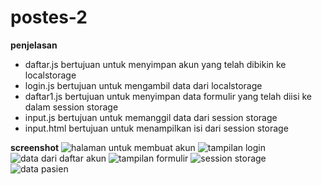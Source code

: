 # postes-2
**penjelasan**
- daftar.js bertujuan untuk menyimpan akun yang telah dibikin ke localstorage 
- login.js bertujuan untuk mengambil data dari localstorage 
- daftar1.js bertujuan untuk menyimpan data formulir yang telah diisi ke dalam session storage
- input.js bertujuan untuk memanggil data dari session storage
- input.html bertujuan untuk menampilkan isi dari session storage

**screenshot**
![halaman untuk membuat akun](https://user-images.githubusercontent.com/118673435/227755435-03769c37-6132-4fd0-92e4-17dec61b4da7.png)
![tampilan login](https://user-images.githubusercontent.com/118673435/227755451-5fbcdabc-7152-4634-97f5-3e90ad4bacc9.png)
![data dari daftar akun](https://user-images.githubusercontent.com/118673435/227755489-00f48828-d436-4300-abd1-da2f6e08e19b.png)
![tampilan formulir](https://user-images.githubusercontent.com/118673435/227755824-c61e91f3-1e2a-4db9-945b-a923845f33e6.png)
![session storage](https://user-images.githubusercontent.com/118673435/227755832-ed39f5b5-82db-4a84-8e01-bb9584e55c9b.png)
![data pasien](https://user-images.githubusercontent.com/118673435/227755836-d26dc979-b291-4c03-9d89-4000132a7fa5.png)
